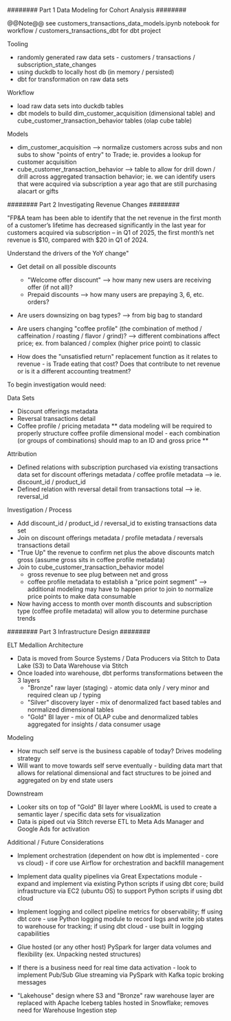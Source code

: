 ######## Part 1 Data Modeling for Cohort Analysis ########

@@Note@@ see customers_transactions_data_models.ipynb notebook for workflow / customers_transactions_dbt for dbt project

Tooling
- randomly generated raw data sets - customers / transactions / subscription_state_changes
- using duckdb to locally host db (in memory / persisted)
- dbt for transformation on raw data sets

Workflow
- load raw data sets into duckdb tables
- dbt models to build dim_customer_acquisition (dimensional table) and cube_customer_transaction_behavior tables (olap cube table)

Models
- dim_customer_acquisition --> normalize customers across subs and non subs to show "points of entry" to Trade; ie. provides a lookup for customer acquisition
- cube_customer_transaction_behavior --> table to allow for drill down / drill across aggregated transaction behavior; ie. we can identify users that were acquired via subscription a year ago that are still purchasing alacart or gifts


######## Part 2 Investigating Revenue Changes ########


"FP&A team has been able to identify that the net revenue in the first month of
a customer’s lifetime has decreased significantly in the last year for customers acquired via subscription – in Q1 of 2025, the first month’s net revenue is $10, compared with $20 in Q1 of 2024.

Understand the drivers of the YoY change"

- Get detail on all possible discounts
	- "Welcome offer discount" --> how many new users are receiving offer (if not all)?
	- Prepaid discounts --> how many users are prepaying 3, 6, etc. orders?

- Are users downsizing on bag types? --> from big bag to standard

- Are users changing "coffee profile" (the combination of method / caffeination / roasting / flavor / grind)? --> different combinations affect price; ex. from balanced / complex (higher price point) to classic

- How does the "unsatisfied return" replacement function as it relates to revenue - is Trade eating that cost? Does that contribute to net revenue or is it a different accounting treatment?

To begin investigation would need:

Data Sets
- Discount offerings metadata
- Reversal transactions detail
- Coffee profile / pricing metadata
** data modeling will be required to properly structure coffee profile dimensional model - each combination (or groups of combinations) should map to an ID and gross price **

Attribution
- Defined relations with subscription purchased via existing transactions data set for discount offerings metadata / coffee profile metadata --> ie. discount_id / product_id
- Defined relation with reversal detail from transactions total --> ie. reversal_id

Investigation / Process
- Add discount_id / product_id / reversal_id to existing transactions data set
- Join on discount offerings metadata / profile metadata / reversals transactions detail
- "True Up" the revenue to confirm net plus the above discounts match gross (assume gross sits in coffee profile metadata)
- Join to cube_customer_transaction_behavior model
	- gross revenue to see plug between net and gross
	- coffee profile metadata to establish a "price point segment" --> additional modeling may have to happen prior to join to normalize price points to make data consumable
- Now having access to month over month discounts and subscription type (coffee profile metadata) will allow you to determine purchase trends


######## Part 3 Infrastructure Design ########


ELT Medallion Architecture
- Data is moved from Source Systems / Data Producers via Stitch to Data Lake (S3) to Data Warehouse via Stitch
- Once loaded into warehouse, dbt performs transformations between the 3 layers
	- "Bronze" raw layer (staging) - atomic data only / very minor and required clean up / typing
	- "Silver" discovery layer - mix of denormalized fact based tables and normalized dimensional tables
	- "Gold" BI layer - mix of OLAP cube and denormalized tables aggregated for insights / data consumer usage

Modeling
- How much self serve is the business capable of today? Drives modeling strategy
- Will want to move towards self serve eventually - building data mart that allows for relational dimensional and fact structures to be joined and aggregated on by end state users

Downstream
- Looker sits on top of "Gold" BI layer where LookML is used to create a semantic layer / specific data sets for visualization
- Data is piped out via Stitch reverse ETL to Meta Ads Manager and Google Ads for activation

Additional / Future Considerations

- Implement orchestration (dependent on how dbt is implemented - core vs cloud) - if core use Airflow for orchestration and backfill management
- Implement data quality pipelines via Great Expectations module - expand and implement via existing Python scripts if using dbt core; build infrastructure via EC2 (ubuntu OS) to support Python scripts if using dbt cloud
- Implement logging and collect pipeline metrics for observability; ff using dbt core - use Python logging module to record logs and write job states to warehouse for tracking; if using dbt cloud - use built in logging capabilities

- Glue hosted (or any other host) PySpark for larger data volumes and flexibility (ex. Unpacking nested structures)
- If there is a business need for real time data activation - look to implement Pub/Sub Glue streaming via PySpark with Kafka topic broking messages
- "Lakehouse" design where S3 and "Bronze" raw warehouse layer are replaced with Apache Iceberg tables hosted in Snowflake; removes need for Warehouse Ingestion step
